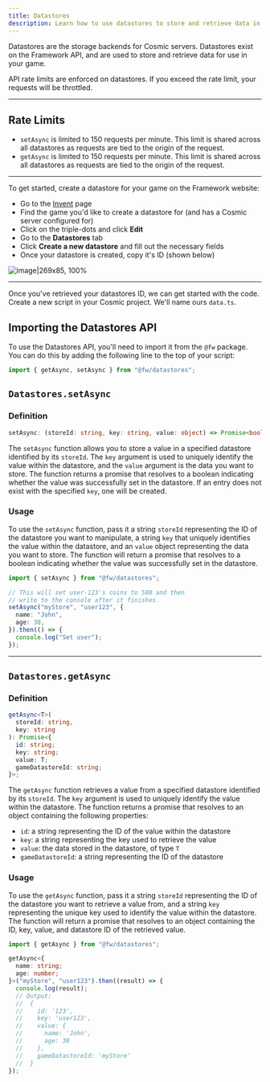 ```yaml
---
title: Datastores
description: Learn how to use datastores to store and retrieve data in your games.
---
```


Datastores are the storage backends for Cosmic servers. Datastores exist on the Framework API, and are used to store and retrieve data for use in your game.

API rate limits are enforced on datastores. If you exceed the rate limit, your requests will be throttled.

---

## Rate Limits

- `setAsync` is limited to 150 requests per minute. This limit is shared across all datastores as requests are tied to the origin of the request.
- `getAsync` is limited to 150 requests per minute. This limit is shared across all datastores as requests are tied to the origin of the request.

---

To get started, create a datastore for your game on the Framework website:

- Go to the [Invent](https://framework.soodam.rocks/invent) page
- Find the game you'd like to create a datastore for (and has a Cosmic server configured for)
- Click on the triple-dots and click **Edit**
- Go to the **Datastores** tab
- Click **Create a new datastore** and fill out the necessary fields
- Once your datastore is created, copy it's ID (shown below)

![image|269x85, 100%](https://discourse.soodam.rocks/uploads/default/original/1X/d3f895e9a5da5ec4c115b9539ccf5ce09196c378.png)

---

Once you've retrieved your datastores ID, we can get started with the code. Create a new script in your Cosmic project. We'll name ours `data.ts`.

## Importing the Datastores API

To use the Datastores API, you'll need to import it from the `@fw` package. You can do this by adding the following line to the top of your script:

```ts
import { getAsync, setAsync } from "@fw/datastores";
```

## `Datastores.setAsync`

### Definition

```ts
setAsync: (storeId: string, key: string, value: object) => Promise<boolean>;
```

The `setAsync` function allows you to store a value in a specified datastore identified by its `storeId`. The `key` argument is used to uniquely identify the value within the datastore, and the `value` argument is the data you want to store. The function returns a promise that resolves to a boolean indicating whether the value was successfully set in the datastore. If an entry does not exist with the specified `key`, one will be created.

### Usage

To use the `setAsync` function, pass it a string `storeId` representing the ID of the datastore you want to manipulate, a string `key` that uniquely identifies the value within the datastore, and an `value` object representing the data you want to store. The function will return a promise that resolves to a boolean indicating whether the value was successfully set in the datastore.

```ts
import { setAsync } from "@fw/datastores";

// This will set user-123's coins to 500 and then
// write to the console after it finishes.
setAsync("myStore", "user123", {
  name: "John",
  age: 30,
}).then(() => {
  console.log("Set user");
});
```

---

## `Datastores.getAsync`

### Definition

```ts
getAsync<T>(
  storeId: string,
  key: string
): Promise<{
  id: string;
  key: string;
  value: T;
  gameDatastoreId: string;
}>;
```

The `getAsync` function retrieves a value from a specified datastore identified by its `storeId`. The `key` argument is used to uniquely identify the value within the datastore. The function returns a promise that resolves to an object containing the following properties:

- `id`: a string representing the ID of the value within the datastore
- `key`: a string representing the key used to retrieve the value
- `value`: the data stored in the datastore, of type `T`
- `gameDatastoreId`: a string representing the ID of the datastore

### Usage

To use the `getAsync` function, pass it a string `storeId` representing the ID of the datastore you want to retrieve a value from, and a string `key` representing the unique key used to identify the value within the datastore. The function will return a promise that resolves to an object containing the ID, key, value, and datastore ID of the retrieved value.

```ts
import { getAsync } from "@fw/datastores";

getAsync<{
  name: string;
  age: number;
}>("myStore", "user123").then((result) => {
  console.log(result);
  // Output:
  //  {
  //    id: '123',
  //    key: 'user123',
  //    value: {
  //      name: 'John',
  //      age: 30
  //    },
  //    gameDatastoreId: 'myStore'
  //  }
});
```
